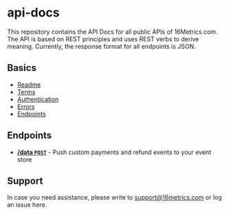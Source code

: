 api-docs
========
This repository contains the API Docs for all public APIs of 16Metrics.com. The API is based on REST principles and uses REST verbs to derive meaning. Currently, the response format for all endpoints is JSON.   

Basics
------
* [Readme](https://github.com/16Metrics/api-docs/blob/master/README.md)
* [Terms](https://github.com/16Metrics/api-docs/blob/master/terms.md)
* [Authentication](https://github.com/16Metrics/api-docs/blob/master/authentication.md)
* [Errors](https://github.com/16Metrics/api-docs/blob/master/errors.md)
* [Endpoints](https://github.com/16Metrics/api-docs/blob/master/endpoints)

Endpoints
---------
- **[/data <code>POST</code>](https://github.com/16Metrics/api-docs/blob/master/endpoints/data/POST.md)** - Push custom payments and refund events to your event store

Support
-------
In case you need assistance, please write to support@16metrics.com or log an issue here.
